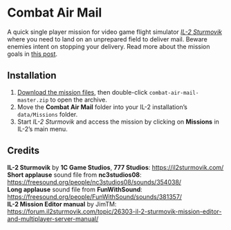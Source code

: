 # Combat Air Mail  

A quick single player mission for video game flight simulator *[IL-2 Sturmovik][i]* where you need to land on an unprepared field to deliver mail. Beware enemies intent on stopping your delivery. Read more about the mission goals in [this post][m].

[i]: https://il2sturmovik.com/
[m]:https://hypertexthero.com/combat-air-mail/
[h]:https://hypertexthero.com/

## Installation

1. [Download the mission files](https://github.com/hypertexthero/combat-air-mail/archive/master.zip), then double-click `combat-air-mail-master.zip` to open the archive.
2. Move the **Combat Air Mail** folder into your IL-2 installation’s `data/Missions` folder.
3. Start *IL-2 Sturmovik* and access the mission by clicking on **Missions** in IL-2’s main menu.

## Credits

**IL-2 Sturmovik** by **1C Game Studios**, **777 Studios**: <https://il2sturmovik.com/>  
**Short applause** sound file from **nc3studios08**: <https://freesound.org/people/nc3studios08/sounds/354038/>  
**Long applause** sound file from **FunWithSound**: <https://freesound.org/people/FunWithSound/sounds/381357/>  
**IL-2 Mission Editor manual** by JimTM: <https://forum.il2sturmovik.com/topic/26303-il-2-sturmovik-mission-editor-and-multiplayer-server-manual/>